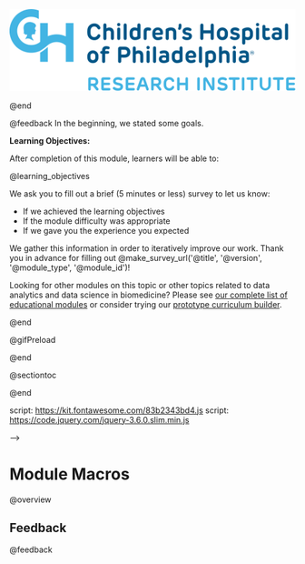 <!--

author:   DART Team, David Croft
email:    dart@chop.edu, david.croft@warwick.ac.uk
version:  1.4.1
current_version_description: Add text after Overview and Feedback that invites learners to the rest of the modules
language: en
narrator: UK English Female
title: Module Macros
comment:  This is placeholder module to save macros used in other modules.

@version_history 

Previous versions: 

- [1.3.0](https://liascript.github.io/course/?https://raw.githubusercontent.com/arcus/education_modules/bbd9189b6c598c77059da184995c83b4037cbd73/_module_templates/macros.md#1) :Add module\_id to macros for creating the REDCap survey link
- [1.2.1](https://liascript.github.io/course/?https://raw.githubusercontent.com/arcus/education_modules/a9aa1b38fc51db4252c9547654d9e36dba7864e5/_module_templates/macros.md#1): make CSS come from GCS
- [1.1.0](https://liascript.github.io/course/?https://raw.githubusercontent.com/arcus/education_modules/ad25398d0eef884402cff0f0c4fb4ca360d3b8f4/_module_templates/macros.md#1): Add current\_version\_description and version\_history metadata.

@end



@overview
<div class = "overview">

## Overview
@comment

**Why is this content relevant?** @long_description

**Estimated time to completion:** @estimated_time_in_minutes minutes

**Pre-requisites**

@pre_reqs

**Learning Objectives**

After completion of this module, learners will be able to:

@learning_objectives

**Version History**

This version (@version): @current_version_description

@version_history

</div>

Looking for other modules on this topic or other topics related to data analytics and data science in biomedicine?  Please see [our complete list of educational modules](https://arcus.github.io/education_modules/list_of_modules) or consider trying our [prototype curriculum builder](https://learn.arcus.chop.edu).

@end

@make_survey_url
<script modify="false">
function makeURL(title, version, module_type, module_id) {
  let url = new URL('https://redcap.chop.edu/surveys');
  url.searchParams.set('s', 'KHTXCXJJ93');
  url.searchParams.set('module_name', title);
  url.searchParams.set('version', version);
  url.searchParams.set('module_type', module_type);
  url.searchParams.set('module_id', module_id);
  return url;
}
var surveyURL = makeURL(@0, @1, @2, @3);

send.html(`<a href="${surveyURL}")">our brief survey</a>`)
</script>
@end

@attribution

Credit for the original versions and origin of these materials is given to the [Data and Analytics for Research Training (DART) Program](https://arcus.github.io/education_modules/) and the [Children's Hospital of Philadelphia (CHOP) Research Institute](https://www.research.chop.edu/).

<!-- style="max-width: 300px; margin: auto;" -->
![](https://github.com/arcus/education_modules/raw/main/assets/media/chop-logo.svg)

@end

@feedback
In the beginning, we stated some goals.

**Learning Objectives:**

After completion of this module, learners will be able to:

@learning_objectives

We ask you to fill out a brief (5 minutes or less) survey to let us know:

* If we achieved the learning objectives
* If the module difficulty was appropriate
* If we gave you the experience you expected

We gather this information in order to iteratively improve our work.  Thank you in advance for filling out @make_survey_url('@title', '@version', '@module_type', '@module_id')!

Looking for other modules on this topic or other topics related to data analytics and data science in biomedicine?  Please see [our complete list of educational modules](https://arcus.github.io/education_modules/list_of_modules) or consider trying our [prototype curriculum builder](https://learn.arcus.chop.edu).

@end


@gifPreload
<script>
(function($) {

  // Get the .gif images from the "data-alt".
	var getGif = function() {
		var gif = [];
		$('img').each(function() {
			var data = $(this).data('alt');
			gif.push(data);
		});
		return gif;
	}

	var gif = getGif();

	// Preload all the gif images.
	var image = [];

	$.each(gif, function(index) {
		image[index]     = new Image();
		image[index].src = gif[index];
	});

	// Change the image to .gif when clicked and vice versa.
	$('figure').on('click', function() {

		var $this   = $(this),
				$index  = $this.index(),

				$img    = $this.children('img'),
				$imgSrc = $img.attr('src'),
				$imgAlt = $img.attr('data-alt'),
				$imgExt = $imgAlt.split('.');

		if($imgExt[1] === 'gif') {
			$img.attr('src', $img.data('alt')).attr('data-alt', $imgSrc);
		} else {
			$img.attr('src', $imgAlt).attr('data-alt', $img.data('alt'));
		}

		// Add play class to help with the styling.
		$this.toggleClass('play');

	});

})(jQuery);
</script>
@end

@sectiontoc
<script run-once>
    let current = document.getElementById("focusedToc");
    let elements = document.querySelectorAll('.lia-toc__link');
    let section = [];
    let contains = false;

    for (let element of elements) 
    {
        // reset the list of sections
        if (element.classList.contains('lia-toc__link--is-lvl-1'))
        {
            // but if this was the section that contains the current element, we are done
            if (contains) break;
            section = [];
        }
        else if (element.classList.contains('lia-toc__link--is-lvl-2'))
            section.push( [ 0, element ] );
        else if (element.classList.contains('lia-toc__link--is-lvl-3'))
            section.push( [ 1, element ] );

        if ( element === current )
            contains = true;
    }

    let md = "LIASCRIPT: \n";
    for (let [lvl, element] of section)
        md += "  ".repeat(lvl) + "- [" + element.textContent + "](" + element.getAttribute('href') + ")\n\n";
    md
</script>
@end

script: https://kit.fontawesome.com/83b2343bd4.js
script:  https://code.jquery.com/jquery-3.6.0.slim.min.js

-->

# Module Macros

@overview

## Feedback

@feedback
